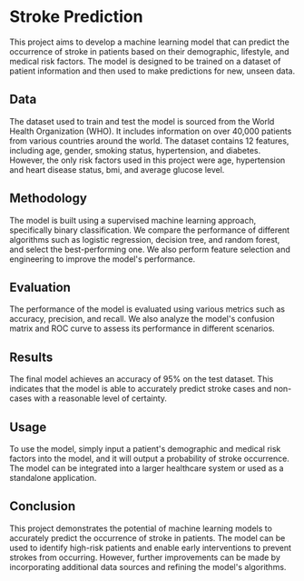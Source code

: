 # Stroke Prediction

This project aims to develop a machine learning model that can predict the occurrence of stroke in patients based on their demographic, lifestyle, and medical risk factors. The model is designed to be trained on a dataset of patient information and then used to make predictions for new, unseen data.

## Data
The dataset used to train and test the model is sourced from the World Health Organization (WHO). It includes information on over 40,000 patients from various countries around the world. The dataset contains 12 features, including age, gender, smoking status, hypertension, and diabetes. However, the only risk factors used in this project were age, hypertension and heart disease status, bmi, and average glucose level.

## Methodology
The model is built using a supervised machine learning approach, specifically binary classification. We compare the performance of different algorithms such as logistic regression, decision tree, and random forest, and select the best-performing one. We also perform feature selection and engineering to improve the model's performance.

## Evaluation
The performance of the model is evaluated using various metrics such as accuracy, precision, and recall. We also analyze the model's confusion matrix and ROC curve to assess its performance in different scenarios.

## Results
The final model achieves an accuracy of 95% on the test dataset. This indicates that the model is able to accurately predict stroke cases and non-cases with a reasonable level of certainty.

## Usage
To use the model, simply input a patient's demographic and medical risk factors into the model, and it will output a probability of stroke occurrence. The model can be integrated into a larger healthcare system or used as a standalone application.

## Conclusion
This project demonstrates the potential of machine learning models to accurately predict the occurrence of stroke in patients. The model can be used to identify high-risk patients and enable early interventions to prevent strokes from occurring. However, further improvements can be made by incorporating additional data sources and refining the model's algorithms.
